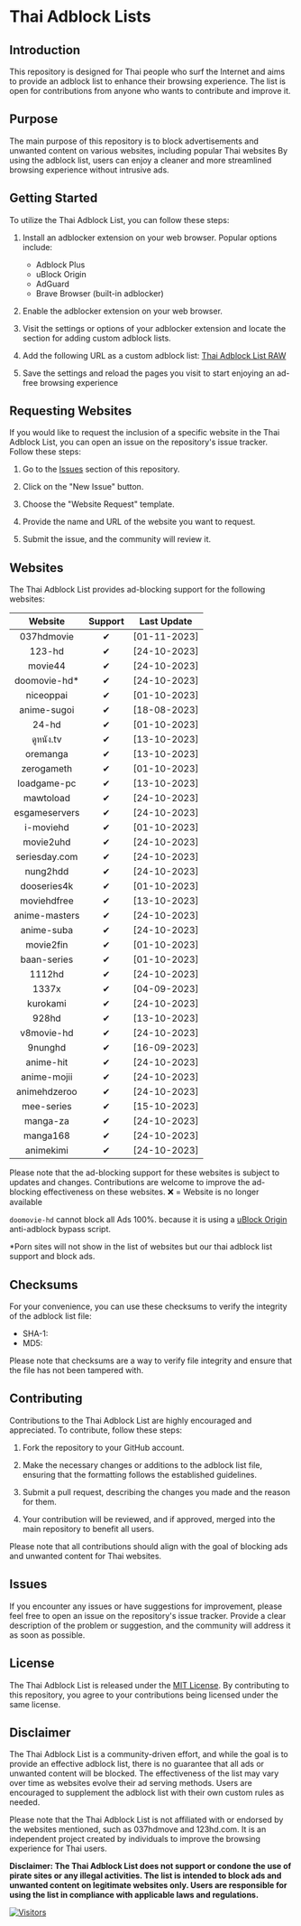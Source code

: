 # Thai Adblock Lists

## Introduction

This repository is designed for Thai people who surf the Internet and aims to provide an adblock list to enhance their browsing experience. The list is open for contributions from anyone who wants to contribute and improve it.

## Purpose

The main purpose of this repository is to block advertisements and unwanted content on various websites, including popular Thai websites By using the adblock list, users can enjoy a cleaner and more streamlined browsing experience without intrusive ads.

## Getting Started

To utilize the Thai Adblock List, you can follow these steps:

1. Install an adblocker extension on your web browser. Popular options include:

   - Adblock Plus
   - uBlock Origin
   - AdGuard
   - Brave Browser (built-in adblocker)

2. Enable the adblocker extension on your web browser.
3. Visit the settings or options of your adblocker extension and locate the section for adding custom adblock lists.
4. Add the following URL as a custom adblock list: [Thai Adblock List RAW](https://raw.githubusercontent.com/PhyschicWinter9/thai-adblock-list/main/thai-adblock-list.txt)
5. Save the settings and reload the pages you visit to start enjoying an ad-free browsing experience

## Requesting Websites

If you would like to request the inclusion of a specific website in the Thai Adblock List, you can open an issue on the repository's issue tracker. Follow these steps:

1. Go to the [Issues](https://github.com/PhyschicWinter9/thai-adblock-list/issues) section of this repository.

2. Click on the "New Issue" button.

3. Choose the "Website Request" template.

4. Provide the name and URL of the website you want to request.

5. Submit the issue, and the community will review it.

## Websites

The Thai Adblock List provides ad-blocking support for the following websites:

|    Website    | Support  | Last Update  |
| :-----------: | :------: | :----------: |
|  037hdmovie   | &#10004; | [01-11-2023] |
|    123-hd     | &#10004; | [24-10-2023] |
|    movie44    | &#10004; | [24-10-2023] |
| doomovie-hd\* | &#10004; | [24-10-2023] |
|   niceoppai   | &#10004; | [01-10-2023] |
|  anime-sugoi  | &#10004; | [18-08-2023] |
|     24-hd     | &#10004; | [01-10-2023] |
|   ดูหนัง.tv   | &#10004; | [13-10-2023] |
|   oremanga    | &#10004; | [13-10-2023] |
|  zerogameth   | &#10004; | [01-10-2023] |
|  loadgame-pc  | &#10004; | [13-10-2023] |
|   mawtoload   | &#10004; | [24-10-2023] |
| esgameservers | &#10004; | [24-10-2023] |
|   i-moviehd   | &#10004; | [01-10-2023] |
|   movie2uhd   | &#10004; | [24-10-2023] |
| seriesday.com | &#10004; | [24-10-2023] |
|   nung2hdd    | &#10004; | [24-10-2023] |
|  dooseries4k  | &#10004; | [01-10-2023] |
|  moviehdfree  | &#10004; | [13-10-2023] |
| anime-masters | &#10004; | [24-10-2023] |
|  anime-suba   | &#10004; | [24-10-2023] |
|   movie2fin   | &#10004; | [01-10-2023] |
|  baan-series  | &#10004; | [01-10-2023] |
|    1112hd     | &#10004; | [24-10-2023] |
|     1337x     | &#10004; | [04-09-2023] |
|   kurokami    | &#10004; | [24-10-2023] |
|     928hd     | &#10004; | [13-10-2023] |
|  v8movie-hd   | &#10004; | [24-10-2023] |
|    9nunghd    | &#10004; | [16-09-2023] |
|   anime-hit   | &#10004; | [24-10-2023] |
|  anime-mojii  | &#10004; | [24-10-2023] |
| animehdzeroo  | &#10004; | [24-10-2023] |
|  mee-series   | &#10004; | [15-10-2023] |
|   manga-za    | &#10004; | [24-10-2023] |
|   manga168    | &#10004; | [24-10-2023] |
|   animekimi   | &#10004; | [24-10-2023] |

Please note that the ad-blocking support for these websites is subject to updates and changes. Contributions are welcome to improve the ad-blocking effectiveness on these websites. ❌ = Website is no longer available

`doomovie-hd` cannot block all Ads 100%. because it is using a [uBlock Origin](https://ublockorigin.com/) anti-adblock bypass script.

\*Porn sites will not show in the list of websites but our thai adblock list support and block ads.

## Checksums

For your convenience, you can use these checksums to verify the integrity of the adblock list file:

- SHA-1: 
- MD5: 

Please note that checksums are a way to verify file integrity and ensure that the file has not been tampered with.

## Contributing

Contributions to the Thai Adblock List are highly encouraged and appreciated. To contribute, follow these steps:

1. Fork the repository to your GitHub account.

2. Make the necessary changes or additions to the adblock list file, ensuring that the formatting follows the established guidelines.

3. Submit a pull request, describing the changes you made and the reason for them.

4. Your contribution will be reviewed, and if approved, merged into the main repository to benefit all users.

Please note that all contributions should align with the goal of blocking ads and unwanted content for Thai websites.

## Issues

If you encounter any issues or have suggestions for improvement, please feel free to open an issue on the repository's issue tracker. Provide a clear description of the problem or suggestion, and the community will address it as soon as possible.

## License

The Thai Adblock List is released under the [MIT License](https://opensource.org/licenses/MIT). By contributing to this repository, you agree to your contributions being licensed under the same license.

## Disclaimer

The Thai Adblock List is a community-driven effort, and while the goal is to provide an effective adblock list, there is no guarantee that all ads or unwanted content will be blocked. The effectiveness of the list may vary over time as websites evolve their ad serving methods. Users are encouraged to supplement the adblock list with their own custom rules as needed.

Please note that the Thai Adblock List is not affiliated with or endorsed by the websites mentioned, such as 037hdmove and 123hd.com. It is an independent project created by individuals to improve the browsing experience for Thai users.

**Disclaimer: The Thai Adblock List does not support or condone the use of pirate sites or any illegal activities. The list is intended to block ads and unwanted content on legitimate websites only. Users are responsible for using the list in compliance with applicable laws and regulations.**

[![Visitors](https://api.visitorbadge.io/api/combined?path=https%3A%2F%2Fgithub.com%2FPhyschicWinter9%2Fthai-adblock-list&labelColor=%232ccce4&countColor=%23263759&labelStyle=upper)](https://visitorbadge.io/status?path=https%3A%2F%2Fgithub.com%2FPhyschicWinter9%2Fthai-adblock-list)
